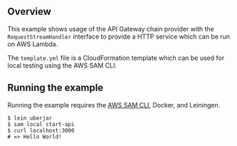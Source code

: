 Overview
--------

This example shows usage of the API Gateway chain provider with the
`RequestStreamHandler` interface to provide a HTTP service which can
be run on AWS Lambda.

The `template.yml` file is a CloudFormation template which can be used
for local testing using the AWS SAM CLI.

Running the example
-------------------

Running the example requires the [AWS SAM CLI](https://docs.aws.amazon.com/lambda/latest/dg/sam-cli-requirements.html),
Docker, and Leiningen.

```
$ lein uberjar
$ sam local start-api
$ curl localhost:3000
# => Hello World!
```
